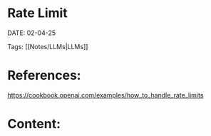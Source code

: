 
# Rate Limit


DATE:  02-04-25


Tags: [[Notes/LLMs|LLMs]] 

# References:

https://cookbook.openai.com/examples/how_to_handle_rate_limits


# Content:





